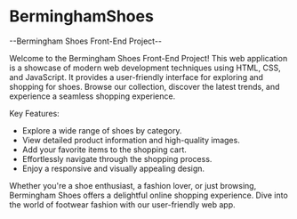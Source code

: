 # BerminghamShoes

--Bermingham Shoes Front-End Project--

Welcome to the Bermingham Shoes Front-End Project! This web application is a showcase of modern web development techniques using HTML, CSS, and JavaScript. It provides a user-friendly interface for exploring and shopping for shoes. Browse our collection, discover the latest trends, and experience a seamless shopping experience.

Key Features:
- Explore a wide range of shoes by category.
- View detailed product information and high-quality images.
- Add your favorite items to the shopping cart.
- Effortlessly navigate through the shopping process.
- Enjoy a responsive and visually appealing design.

Whether you're a shoe enthusiast, a fashion lover, or just browsing, Bermingham Shoes offers a delightful online shopping experience. Dive into the world of footwear fashion with our user-friendly web app.
